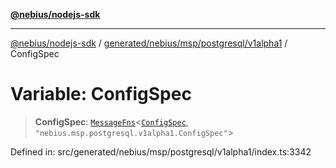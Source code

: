 [**@nebius/nodejs-sdk**](../../../../../../README.md)

***

[@nebius/nodejs-sdk](../../../../../../README.md) / [generated/nebius/msp/postgresql/v1alpha1](../README.md) / ConfigSpec

# Variable: ConfigSpec

> **ConfigSpec**: [`MessageFns`](../../../../../../runtime/protos/core/interfaces/MessageFns.md)\<[`ConfigSpec`](../interfaces/ConfigSpec.md), `"nebius.msp.postgresql.v1alpha1.ConfigSpec"`\>

Defined in: src/generated/nebius/msp/postgresql/v1alpha1/index.ts:3342
